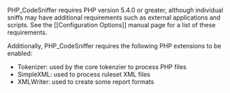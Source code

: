 PHP_CodeSniffer requires PHP version 5.4.0 or greater, although individual sniffs may have additional requirements such as external applications and scripts. See the [[Configuration Options]] manual page for a list of these requirements.

Additionally, PHP_CodeSniffer requires the following PHP extensions to be enabled:
- Tokenizer: used by the core tokenzier to process PHP files
- SimpleXML: used to process ruleset XML files
- XMLWriter: used to create some report formats